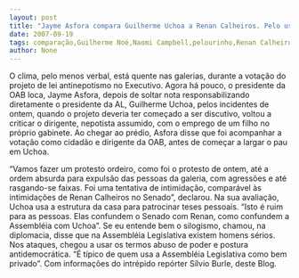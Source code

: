 ```yaml
---
layout: post
title: "Jayme Asfora compara Guilherme Uchoa a Renan Calheiros. Pelo uso da máquina e não saliências"
date: 2007-09-19
tags: comparação,Guilherme Noé,Naomi Campbell,pelourinho,Renan Calheiros
author: None
---
```

O clima, pelo menos verbal, est&aacute; quente nas galerias, durante a vota&ccedil;&atilde;o do projeto de lei antinepotismo no Executivo.
Agora h&aacute; pouco, o presidente da OAB loca, Jayme Asfora, depois de soltar nota responsabilizando diretamente o presidente da AL, Guilherme Uchoa, pelos incidentes de ontem, quando o projeto deveria ter come&ccedil;ado a ser discutivo, voltou a criticar o dirigente, nepotista assumido, com o emprego de um filho no pr&oacute;prio gabinete.
Ao chegar ao pr&eacute;dio, Asfora disse que foi acompanhar a vota&ccedil;&atilde;o como cidad&atilde;o e dirigente da OAB, antes de come&ccedil;ar a largar o pau em Uchoa.

&ldquo;Vamos fazer um protesto ordeiro, como foi o protesto de ontem, at&eacute; a ordem absurda para expuls&atilde;o das pessoas da galeria, com agress&otilde;es e at&eacute; rasgando-se faixas. Foi uma tentativa de intimida&ccedil;&atilde;o, compar&aacute;vel &agrave;s intimida&ccedil;&otilde;es de Renan Calheiros no Senado&rdquo;, declarou.
Na sua avalia&ccedil;&atilde;o, Uchoa usa a estrutura da casa para patrocinar teses pessoais. &ldquo;Isto &eacute; ruim para as pessoas. Elas confundem o Senado com Renan, como confundem a Assembl&eacute;ia com Uchoa&rdquo;. 
Se eu entende bem o silogismo, chamou, na diplomacia, disse que na Assembl&eacute;ia Legislativa existem homens s&eacute;rios.
Nos ataques, chegou a usar os termos abuso de poder e postura antidemocr&aacute;tica. &ldquo;&Eacute; t&iacute;pico de quem usa a Assembl&eacute;ia Legislativa como bem privado&rdquo;.
Com informa&ccedil;&otilde;es do intr&eacute;pido rep&oacute;rter S&iacute;lvio Burle, deste Blog. 